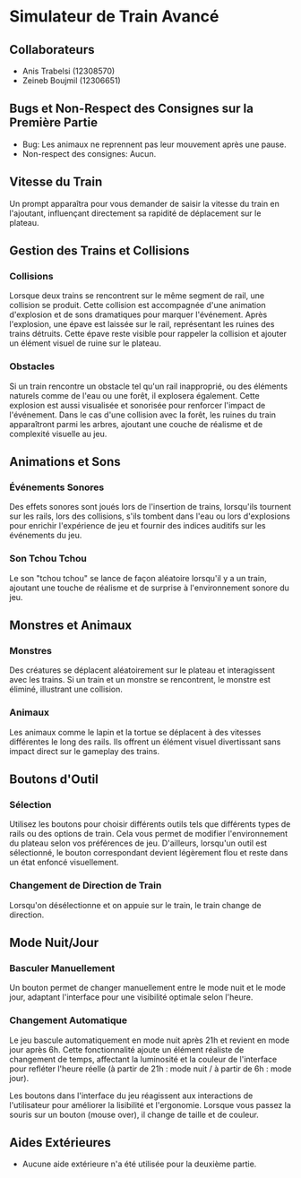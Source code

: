 # Simulateur de Train Avancé

## Collaborateurs
- Anis Trabelsi (12308570)
- Zeineb Boujmil (12306651)

## Bugs et Non-Respect des Consignes sur la Première Partie
- Bug: Les animaux ne reprennent pas leur mouvement après une pause.
- Non-respect des consignes: Aucun.

## Vitesse du Train
Un prompt apparaîtra pour vous demander de saisir la vitesse du train en l'ajoutant, influençant directement sa rapidité de déplacement sur le plateau.

## Gestion des Trains et Collisions
### Collisions
Lorsque deux trains se rencontrent sur le même segment de rail, une collision se produit. Cette collision est accompagnée d'une animation d'explosion et de sons dramatiques pour marquer l'événement. Après l'explosion, une épave est laissée sur le rail, représentant les ruines des trains détruits. Cette épave reste visible pour rappeler la collision et ajouter un élément visuel de ruine sur le plateau.
### Obstacles
Si un train rencontre un obstacle tel qu'un rail inapproprié, ou des éléments naturels comme de l'eau ou une forêt, il explosera également. Cette explosion est aussi visualisée et sonorisée pour renforcer l'impact de l'événement. Dans le cas d'une collision avec la forêt, les ruines du train apparaîtront parmi les arbres, ajoutant une couche de réalisme et de complexité visuelle au jeu.

## Animations et Sons
### Événements Sonores
Des effets sonores sont joués lors de l'insertion de trains, lorsqu'ils tournent sur les rails, lors des collisions, s'ils tombent dans l'eau ou lors d'explosions pour enrichir l'expérience de jeu et fournir des indices auditifs sur les événements du jeu.

### Son Tchou Tchou
Le son "tchou tchou" se lance de façon aléatoire lorsqu'il y a un train, ajoutant une touche de réalisme et de surprise à l'environnement sonore du jeu.

## Monstres et Animaux

### Monstres
Des créatures se déplacent aléatoirement sur le plateau et interagissent avec les trains. Si un train et un monstre se rencontrent, le monstre est éliminé, illustrant une collision.

### Animaux
Les animaux comme le lapin et la tortue se déplacent à des vitesses différentes le long des rails. Ils offrent un élément visuel divertissant sans impact direct sur le gameplay des trains.

## Boutons d'Outil

### Sélection
Utilisez les boutons pour choisir différents outils tels que différents types de rails ou des options de train. Cela vous permet de modifier l'environnement du plateau selon vos préférences de jeu. D'ailleurs, lorsqu'un outil est sélectionné, le bouton correspondant devient légèrement flou et reste dans un état enfoncé visuellement.

### Changement de Direction de Train
Lorsqu'on désélectionne et on appuie sur le train, le train change de direction.

## Mode Nuit/Jour
### Basculer Manuellement
Un bouton permet de changer manuellement entre le mode nuit et le mode jour, adaptant l'interface pour une visibilité optimale selon l'heure.
### Changement Automatique
Le jeu bascule automatiquement en mode nuit après 21h et revient en mode jour après 6h. Cette fonctionnalité ajoute un élément réaliste de changement de temps, affectant la luminosité et la couleur de l'interface pour refléter l'heure réelle (à partir de 21h : mode nuit / à partir de 6h : mode jour).

Les boutons dans l'interface du jeu réagissent aux interactions de l'utilisateur pour améliorer la lisibilité et l'ergonomie. Lorsque vous passez la souris sur un bouton (mouse over), il change de taille et de couleur.

## Aides Extérieures
- Aucune aide extérieure n'a été utilisée pour la deuxième partie.
